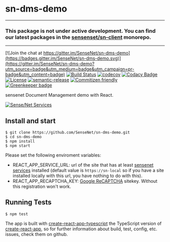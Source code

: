 # sn-dms-demo

------
### This package is not under active development. You can find our latest packages in the [sensenset/sn-client](https://github.com/sensenet/sn-client) monorepo.
------

[![Join the chat at https://gitter.im/SenseNet/sn-dms-demo](https://badges.gitter.im/SenseNet/sn-dms-demo.svg)](https://gitter.im/SenseNet/sn-dms-demo?utm_source=badge&utm_medium=badge&utm_campaign=pr-badge&utm_content=badge)
[![Build Status](https://travis-ci.org/SenseNet/sn-dms-demo.svg?branch=master)](https://travis-ci.org/SenseNet/sn-dms-demo)
[![codecov](https://codecov.io/gh/SenseNet/sn-dms-demo/branch/master/graph/badge.svg)](https://codecov.io/gh/SenseNet/sn-dms-demo)
[![Codacy Badge](https://api.codacy.com/project/badge/Grade/708a03362ad447958a6830badfc61d80)](https://www.codacy.com/app/herflis33/sn-dms-demo?utm_source=github.com&amp;utm_medium=referral&amp;utm_content=SenseNet/sn-dms-demo&amp;utm_campaign=Badge_Grade)
[![License](https://img.shields.io/github/license/SenseNet/sn-dms-demo.svg?style=flat)](https://github.com/SenseNet/sn-dms-demo/LICENSE.txt)
[![semantic-release](https://img.shields.io/badge/%20%20%F0%9F%93%A6%F0%9F%9A%80-semantic--release-e10079.svg?style=flat)](https://github.com/semantic-release/semantic-release)
[![Commitizen friendly](https://img.shields.io/badge/commitizen-friendly-brightgreen.svg?style=flat)](http://commitizen.github.io/cz-cli/)
[![Greenkeeper badge](https://badges.greenkeeper.io/SenseNet/sn-dms-demo.svg)](https://greenkeeper.io/)

sensenet Document Management demo with React.

[![Sense/Net Services](https://img.shields.io/badge/sensenet-7.0.0--beta3%20tested-green.svg)](https://github.com/SenseNet/sensenet/releases/tag/v7.0.0-beta3)

## Install and start

```
$ git clone https://github.com/SenseNet/sn-dms-demo.git
$ cd sn-dms-demo
$ npm install
$ npm start
```

Please set the following enviroment variables:
- REACT_APP_SERVICE_URL: url of the site that has at least [sensenet services](https://github.com/SenseNet/sensenet) installed (default value is ```https://sn-local``` so if you have a site installed locally with this url, you have nothing to do with this).
- REACT_APP_RECAPTCHA_KEY: [Google ReCAPTCHA](https://www.google.com/recaptcha/intro/) sitekey. Without this registration won't work.

## Running Tests

```
$ npm test
```

The app is built with [create-react-app-typescript](https://github.com/wmonk/create-react-app-typescript) the TypeScript version of [create-react-app](https://github.com/facebookincubator/create-react-app), so for further information about build, test, config, etc. issues, check them on github.
